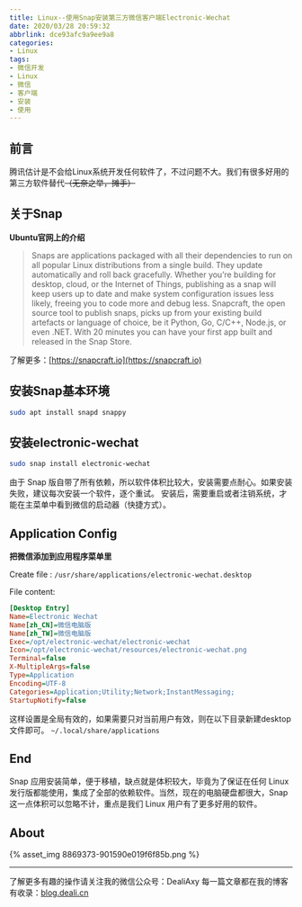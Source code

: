 ```yaml
---
title: Linux--使用Snap安装第三方微信客户端Electronic-Wechat
date: 2020/03/28 20:59:32
abbrlink: dce93afc9a9ee9a8
categories:
- Linux
tags:
- 微信开发
- Linux
- 微信
- 客户端
- 安装
- 使用
---
```

## 前言
腾讯估计是不会给Linux系统开发任何软件了，不过问题不大。我们有很多好用的第三方软件替代~~（无奈之举，摊手）~~

## 关于Snap
**Ubuntu官网上的介绍**
>Snaps are applications packaged with all their dependencies to run on all popular Linux distributions from a single build. They update automatically and roll back gracefully. Whether you’re building for desktop, cloud, or the Internet of Things, publishing as a snap will keep users up to date and make system configuration issues less likely, freeing you to code more and debug less.
>Snapcraft, the open source tool to publish snaps, picks up from your existing build artefacts or language of choice, be it Python, Go, C/C++, Node.js, or even .NET. With 20 minutes you can have your first app built and released in the Snap Store.

了解更多：[https://snapcraft.io](https://snapcraft.io)

## 安装Snap基本环境
```bash
sudo apt install snapd snappy
```

## 安装electronic-wechat
```bash
sudo snap install electronic-wechat
```

由于 Snap 版自带了所有依赖，所以软件体积比较大，安装需要点耐心。如果安装失败，建议每次安装一个软件，逐个重试。
安装后，需要重启或者注销系统，才能在主菜单中看到微信的启动器（快捷方式）。

## Application Config
**把微信添加到应用程序菜单里**

Create file : `/usr/share/applications/electronic-wechat.desktop`

File content:
```ini
[Desktop Entry]
Name=Electronic Wechat
Name[zh_CN]=微信电脑版
Name[zh_TW]=微信电脑版
Exec=/opt/electronic-wechat/electronic-wechat
Icon=/opt/electronic-wechat/resources/electronic-wechat.png
Terminal=false
X-MultipleArgs=false
Type=Application
Encoding=UTF-8
Categories=Application;Utility;Network;InstantMessaging;
StartupNotify=false
```

这样设置是全局有效的，如果需要只对当前用户有效，则在以下目录新建desktop文件即可。
`~/.local/share/applications`

## End
Snap 应用安装简单，便于移植，缺点就是体积较大，毕竟为了保证在任何 Linux 发行版都能使用，集成了全部的依赖软件。当然，现在的电脑硬盘都很大，Snap 这一点体积可以忽略不计，重点是我们 Linux 用户有了更多好用的软件。

## About
{% asset_img 8869373-901590e019f6f85b.png %}

---------------
了解更多有趣的操作请关注我的微信公众号：DealiAxy
每一篇文章都在我的博客有收录：[blog.deali.cn](http://blog.deali.cn)
